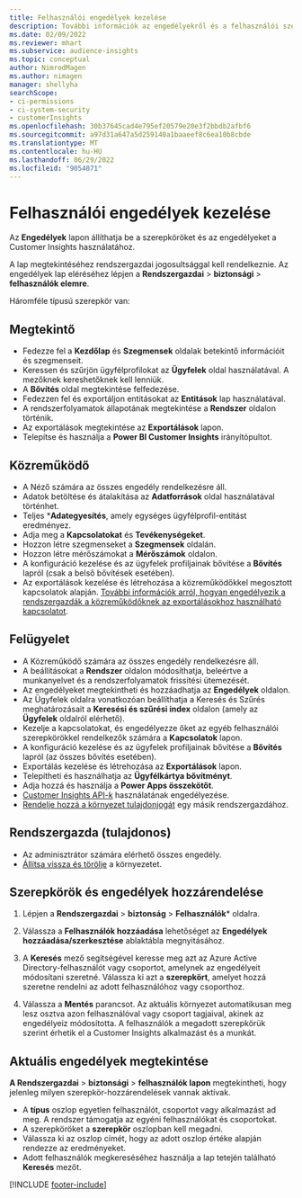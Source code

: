 ```yaml
---
title: Felhasználói engedélyek kezelése
description: További információk az engedélyekről és a felhasználói szerepkörökről.
ms.date: 02/09/2022
ms.reviewer: mhart
ms.subservice: audience-insights
ms.topic: conceptual
author: NimrodMagen
ms.author: nimagen
manager: shellyha
searchScope:
- ci-permissions
- ci-system-security
- customerInsights
ms.openlocfilehash: 30b37645cad4e795ef20579e20e3f2bbdb2afbf6
ms.sourcegitcommit: a97d31a647a5d259140a1baaeef8c6ea10b8cbde
ms.translationtype: MT
ms.contentlocale: hu-HU
ms.lasthandoff: 06/29/2022
ms.locfileid: "9054871"
---
```

# <a name="manage-user-permissions"></a>Felhasználói engedélyek kezelése

Az **Engedélyek** lapon állíthatja be a szerepköröket és az engedélyeket a Customer Insights használatához.

A lap megtekintéséhez rendszergazdai jogosultsággal kell rendelkeznie. Az engedélyek lap eléréséhez lépjen a **Rendszergazdai** > **biztonsági** > **felhasználók elemre**.

Háromféle típusú szerepkör van:

## <a name="viewer"></a>Megtekintő

- Fedezze fel a **Kezdőlap** és **Szegmensek** oldalak betekintő információit és szegmenseit.
- Keressen és szűrjön ügyfélprofilokat az **Ügyfelek** oldal használatával. A mezőknek kereshetőknek kell lenniük.
- A **Bővítés** oldal megtekintése felfedezése.
- Fedezzen fel és exportáljon entitásokat az **Entitások** lap használatával.
- A rendszerfolyamatok állapotának megtekintése a **Rendszer** oldalon történik.
- Az exportálások megtekintése az **Exportálások** lapon.
- Telepítse és használja a **Power BI Customer Insights** irányítópultot.

## <a name="contributor"></a>Közreműködő

- A Néző számára az összes engedély rendelkezésre áll.
- Adatok betöltése és átalakítása az **Adatforrások** oldal használatával történhet.
- Teljes ***Adategyesítés**, amely egységes ügyfélprofil-entitást eredményez.
- Adja meg a **Kapcsolatokat** és **Tevékenységeket**.
- Hozzon létre szegmenseket a **Szegmensek** oldalán.
- Hozzon létre mérőszámokat a **Mérőszámok** oldalon.
- A konfiguráció kezelése és az ügyfelek profiljainak bővítése a **Bővítés** lapról (csak a belső bővítések esetében).
- Az exportálások kezelése és létrehozása a közreműködőkkel megosztott kapcsolatok alapján. [További információk arról, hogyan engedélyezik a rendszergazdák a közreműködőknek az exportálásokhoz használható kapcsolatot](connections.md#allow-contributors-to-use-a-connection-for-exports).

## <a name="admin"></a>Felügyelet

- A Közreműködő számára az összes engedély rendelkezésre áll.
- A beállításokat a **Rendszer** oldalon módosíthatja, beleértve a munkanyelvet és a rendszerfolyamatok frissítési ütemezését.
- Az engedélyeket megtekintheti és hozzáadhatja az **Engedélyek** oldalon.
- Az Ügyfelek oldalra vonatkozóan beállíthatja a Keresés és Szűrés meghatározásait a **Keresési és szűrési index** oldalon (amely az **Ügyfelek** oldalról elérhető).
- Kezelje a kapcsolatokat, és engedélyezze őket az egyéb felhasználói szerepkörökkel rendelkezők számára a **Kapcsolatok** lapon.
- A konfiguráció kezelése és az ügyfelek profiljainak bővítése a **Bővítés** lapról (az összes bővítés esetében).
- Exportálás kezelése és létrehozása az **Exportálások** lapon.
- Telepítheti és használhatja az **Ügyfélkártya bővítményt**.
- Adja hozzá és használja a **Power Apps összekötőt**.
- [Customer Insights API-k](apis.md) használatának engedélyezése.
- [Rendelje hozzá a környezet tulajdonjogát](manage-environments.md#change-the-owner-of-an-environment) egy másik rendszergazdához.

## <a name="admin-owner"></a>Rendszergazda (tulajdonos)

- Az adminisztrátor számára elérhető összes engedély.
- [Állítsa vissza és törölje](manage-environments.md#reset-an-existing-environment-preview) a környezetet.

## <a name="assign-roles-and-permissions"></a>Szerepkörök és engedélyek hozzárendelése

1. Lépjen a **Rendszergazdai** > **biztonság** > **Felhasználók*** oldalra.

1. Válassza a **Felhasználók hozzáadása** lehetőséget az **Engedélyek hozzáadása/szerkesztése** ablaktábla megnyitásához.

1. A **Keresés** mező segítségével keresse meg azt az Azure Active Directory-felhasználót vagy csoportot, amelynek az engedélyeit módosítani szeretné. Válassza ki azt a **szerepkört**, amelyet hozzá szeretne rendelni az adott felhasználóhoz vagy csoporthoz.

1. Válassza a **Mentés** parancsot. Az aktuális környezet automatikusan meg lesz osztva azon felhasználóval vagy csoport tagjaival, akinek az engedélyeiz módosította. A felhasználók a megadott szerepkörük szerint érhetik el a Customer Insights alkalmazást és a munkát.

## <a name="view-current-permissions"></a>Aktuális engedélyek megtekintése

**A Rendszergazdai** > **biztonsági** > **felhasználók lapon** megtekintheti, hogy jelenleg milyen szerepkör-hozzárendelések vannak aktívak.

- A **típus** oszlop egyetlen felhasználót, csoportot vagy alkalmazást ad meg. A rendszer támogatja az egyéni felhasználókat és csoportokat.
- A szerepköröket a **szerepkör** oszlopban kell megadni.
- Válassza ki az oszlop címét, hogy az adott oszlop értéke alapján rendezze az eredményeket.
- Adott felhasználók megkereséséhez használja a lap tetején található **Keresés** mezőt.


[!INCLUDE [footer-include](includes/footer-banner.md)]

